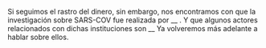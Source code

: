 Si seguimos el rastro del dinero, sin embargo, nos encontramos con que la investigación sobre SARS-COV fue realizada por __ . Y que algunos actores relacionados con dichas instituciones son __ Ya volveremos más adelante a hablar sobre ellos.

